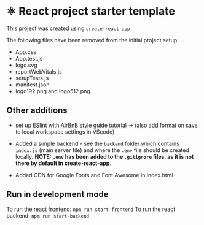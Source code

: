 # ⚛️ React project starter template

This project was created using `create-react-app`

The following files have been removed from the initial project setup:
- App.css
- App.test.js
- logo.svg
- reportWebVitals.js
- setupTests.js
- manifest.json
- logo192.png and logo512.png


## Other additions

- set up ESlint with AirBnB style guide [tutorial](https://dev.to/saurabhggc/add-eslint-prettier-and-airbnb-to-your-project-3mo8) -> (also add format on save to local workspace settings in VScode)

- Added a simple backend - see the `backend` folder which contains `index.js` (main server file) and where the `.env` file should be created locally. **NOTE: `.env` has been added to the `.gitignore` files, as it is not there by default in create-react-app**.

- Added CDN for Google Fonts and Font Awesome in index.html 


## Run in development mode

To run the react frontend: `npm run start-frontend`
To run the react backend: `npm run start-backend`


